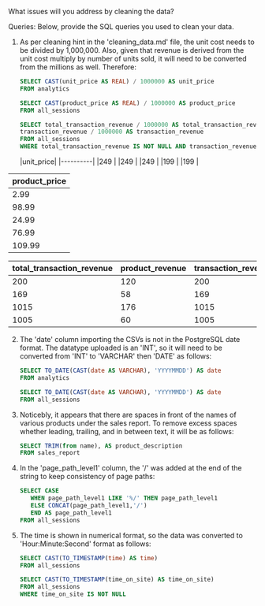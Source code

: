 What issues will you address by cleaning the data?

Queries:
Below, provide the SQL queries you used to clean your data.




1. As per cleaning hint in the 'cleaning_data.md' file, the unit cost needs to be divided by 1,000,000.  Also, given that revenue is derived from the unit cost multiply by number of units sold, it will need to be converted from the millions as well. Therefore:
   
   ```sql
   SELECT CAST(unit_price AS REAL) / 1000000 AS unit_price
   FROM analytics

   SELECT CAST(product_price AS REAL) / 1000000 AS product_price
   FROM all_sessions

   SELECT total_transaction_revenue / 1000000 AS total_transaction_revenue, product_revenue / 1000000 AS product_revenue,
   transaction_revenue / 1000000 AS transaction_revenue
   FROM all_sessions
   WHERE total_transaction_revenue IS NOT NULL AND transaction_revenue IS NOT NULL AND product_revenue IS NOT NULL 
   ```

   |unit_price|
|----------|
|249       |
|249       |
|249       |
|199       |
|199       |

|product_price|
|-------------|
|2.99         |
|98.99        |
|24.99        |
|76.99        |
|109.99       |

|total_transaction_revenue|product_revenue|transaction_revenue|
|-------------------------|---------------|-------------------|
|200                      |120            |200                |
|169                      |58             |169                |
|1015                     |176            |1015               |
|1005                     |60             |1005               |



2. The 'date' column importing the CSVs is not in the PostgreSQL date format.  The datatype uploaded is an 'INT', so it will need to be converted from 'INT' to 'VARCHAR' then 'DATE' as follows:

   ```sql
   SELECT TO_DATE(CAST(date AS VARCHAR), 'YYYYMMDD') AS date
   FROM analytics

   SELECT TO_DATE(CAST(date AS VARCHAR), 'YYYYMMDD') AS date
   FROM all_sessions
   ```

3. Noticebly, it appears that there are spaces in front of the names of various products under the sales report.  To remove excess spaces whether leading, trailing, and in between text, it will be as follows:

   ```sql
   SELECT TRIM(from name), AS product_description
   FROM sales_report
   ```

4.  In the 'page_path_level1' column, the '/' was added at the end of the string to keep consistency of page paths:

    ```sql
    SELECT CASE
       WHEN page_path_level1 LIKE '%/' THEN page_path_level1
       ELSE CONCAT(page_path_level1,'/')
       END AS page_path_level1
	FROM all_sessions
    ```

5.  The time is shown in numerical format, so the data was converted to 'Hour:Minute:Second' format as follows:

    ```sql
    SELECT CAST(TO_TIMESTAMP(time) AS time)
    FROM all_sessions

    SELECT CAST(TO_TIMESTAMP(time_on_site) AS time_on_site)
    FROM all_sessions
    WHERE time_on_site IS NOT NULL
    ```

    

   

